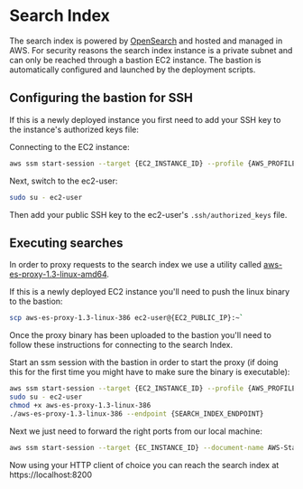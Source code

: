 # Search Index

The search index is powered by [OpenSearch](https://us-east-1.console.aws.amazon.com/opensearch) and hosted and managed in AWS. For security reasons the search index instance is a private subnet and can only be reached
through a bastion EC2 instance. The bastion is automatically configured and launched by the deployment scripts.

## Configuring the bastion for SSH

If this is a newly deployed instance you first need to add your SSH key to the instance's authorized keys file:

Connecting to the EC2 instance:

```sh
aws ssm start-session --target {EC2_INSTANCE_ID} --profile {AWS_PROFILE}
```

Next, switch to the ec2-user:

```sh
sudo su - ec2-user
```

Then add your public SSH key to the ec2-user's `.ssh/authorized_keys` file.

## Executing searches

In order to proxy requests to the search index we use a utility called [aws-es-proxy-1.3-linux-amd64](https://github.com/abutaha/aws-es-proxy).


If this is a newly deployed EC2 instance you'll need to push the linux binary to the bastion:

```sh
scp aws-es-proxy-1.3-linux-386 ec2-user@{EC2_PUBLIC_IP}:~`
```

Once the proxy binary has been uploaded to the bastion you'll need to follow these instructions for connecting to the search Index.

Start an ssm session with the bastion in order to start the proxy (if doing this for the first time you might have to make sure the binary is executable):

```sh
aws ssm start-session --target {EC2_INSTANCE_ID} --profile {AWS_PROFILE}
sudo su - ec2-user
chmod +x aws-es-proxy-1.3-linux-386
./aws-es-proxy-1.3-linux-386 --endpoint {SEARCH_INDEX_ENDPOINT}
```

Next we just need to forward the right ports from our local machine:

```sh
aws ssm start-session --target {EC_INSTANCE_ID} --document-name AWS-StartPortForwardingSession --parameters '{"portNumber":["9200"], "localPortNumber":["8200"]}' --profile {AWS_PROFILE}
```

Now using your HTTP client of choice you can reach the search index at https://localhost:8200
